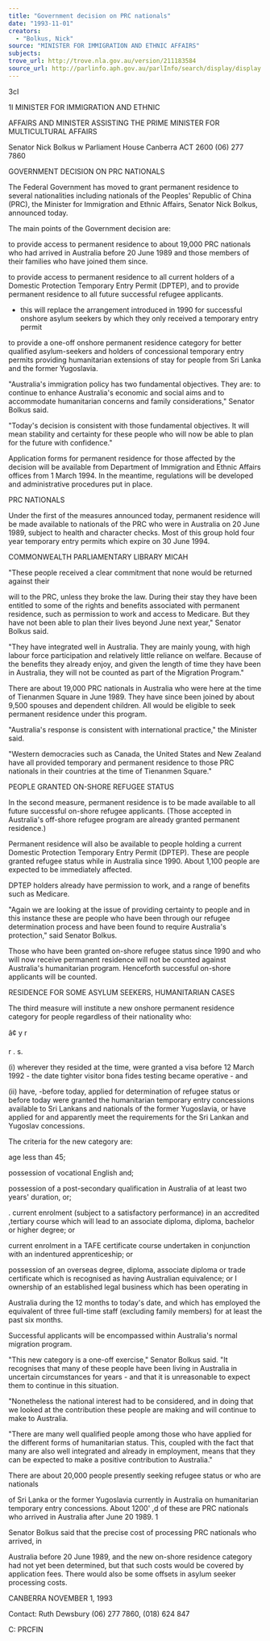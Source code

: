 ```yaml
---
title: "Government decision on PRC nationals"
date: "1993-11-01"
creators:
  - "Bolkus, Nick"
source: "MINISTER FOR IMMIGRATION AND ETHNIC AFFAIRS"
subjects:
trove_url: http://trove.nla.gov.au/version/211183584
source_url: http://parlinfo.aph.gov.au/parlInfo/search/display/display.w3p;query=Id%3A%22media/pressrel/1706997%22
---
```


 3cI

 1I MINISTER FOR IMMIGRATION AND ETHNIC

 AFFAIRS AND MINISTER ASSISTING THE PRIME MINISTER FOR MULTICULTURAL AFFAIRS

 Senator Nick Bolkus w Parliament House Canberra ACT 2600 (06) 277 7860

 GOVERNMENT DECISION ON PRC NATIONALS

 The Federal Government has moved to grant permanent residence to several nationalities including nationals of the Peoples' Republic of China (PRC), the Minister for Immigration and Ethnic Affairs, Senator Nick Bolkus, announced today.

 The main points of the Government decision are:

 to provide access to permanent residence to about 19,000 PRC nationals who had arrived in Australia before 20 June 1989 and those members of their families who have joined them since.

 to provide access to permanent residence to all current holders of a Domestic Protection Temporary Entry Permit (DPTEP), and to provide permanent residence to all future successful refugee applicants.

 - this will replace the arrangement introduced in 1990 for successful onshore asylum seekers by which they only received a temporary entry permit

 to provide a one-off onshore permanent residence category for better qualified asylum-seekers and holders of concessional temporary entry permits providing humanitarian extensions of stay for people from Sri Lanka and the former Yugoslavia.

 "Australia's immigration policy has two fundamental objectives. They are: to continue to enhance Australia's economic and social aims and to accommodate humanitarian concerns and family considerations," Senator Bolkus said.

 "Today's decision is consistent with those fundamental objectives. It will mean stability and certainty for these people who will now be able to plan for the future with confidence."

 Application forms for permanent residence for those affected by the decision will be available from Department of Immigration and Ethnic Affairs offices from 1 March 1994. In the meantime, regulations will be developed and administrative procedures put in place.

 PRC NATIONALS

 Under the first of the measures announced today, permanent residence will be made available to nationals of the PRC who were in Australia on 20 June 1989, subject to health and character checks. Most of this group hold four year temporary entry permits which expire on 30 June 1994.

 COMMONWEALTH PARLIAMENTARY LIBRARY MICAH

 "These people received a clear commitment that none would be returned against their

 will to the PRC, unless they broke the law. During their stay they have been entitled to some of the rights and benefits associated with permanent residence, such as permission to work and access to Medicare. But they have not been able to plan their lives beyond June next year," Senator Bolkus said.

 "They have integrated well in Australia. They are mainly young, with high labour force participation and relatively little reliance on welfare. Because of the benefits they already enjoy, and given the length of time they have been in Australia, they will not be counted as part of the Migration Program."

 There are about 19,000 PRC nationals in Australia who were here at the time of Tienanmen Square in June 1989. They have since been joined by about 9,500 spouses and dependent children. All would be eligible to seek permanent residence under this program.

 "Australia's response is consistent with international practice," the Minister said.

 "Western democracies such as Canada, the United States and New Zealand have all provided temporary and permanent residence to those PRC nationals in their countries at the time of Tienanmen Square."

 PEOPLE GRANTED ON-SHORE REFUGEE STATUS

 In the second measure, permanent residence is to be made available to all future successful on-shore refugee applicants. (Those accepted in Australia's off-shore refugee program are already granted permanent residence.)

 Permanent residence will also be available to people holding a current Domestic Protection Temporary Entry Permit (DPTEP). These are people granted refugee status while in Australia since 1990. About 1,100 people are expected to be immediately affected.

 DPTEP holders already have permission to work, and a range of benefits such as Medicare.

 "Again we are looking at the issue of providing certainty to people and in this instance these are people who have been through our refugee determination process and have been found to require Australia's protection," said Senator Bolkus.

 Those who have been granted on-shore refugee status since 1990 and who will now receive permanent residence will not be counted against Australia's humanitarian program. Henceforth successful on-shore applicants will be counted.

 RESIDENCE FOR SOME ASYLUM SEEKERS, HUMANITARIAN CASES

 The third measure will institute a new onshore permanent residence category for people regardless of their nationality who:

 â¢ y r

 r . s.

 (i) wherever they resided at the time, were granted a visa before 12 March 1992 - the date tighter visitor bona fides testing became operative - and

 (ii) have, -before today, applied for determination of refugee status or before today were granted the humanitarian temporary entry concessions available to Sri Lankans and nationals of the former Yugoslavia, or have applied for and apparently meet the requirements for the Sri Lankan and Yugoslav concessions.

 The criteria for the new category are:

 age less than 45;

 possession of vocational English and;

 possession of a post-secondary qualification in Australia of at least two years' duration, or;

 . current enrolment (subject to a satisfactory performance) in an accredited ,tertiary course which will lead to an associate diploma, diploma, bachelor or higher degree; or

 current enrolment in a TAFE certificate course undertaken in conjunction with an indentured apprenticeship; or

 possession of an overseas degree, diploma, associate diploma or trade certificate which is recognised as having Australian equivalence; or I ownership of an established legal business which has been operating in

 Australia during the 12 months to today's date, and which has employed the equivalent of three full-time staff (excluding family members) for at least the past six months.

 Successful applicants will be encompassed within Australia's normal migration program.

 "This new category is a one-off exercise," Senator Bolkus said. "It recognises that many of these people have been living in Australia in uncertain circumstances for years - and that it is unreasonable to expect them to continue in this situation.

 "Nonetheless the national interest had to be considered, and in doing that we looked at the contribution these people are making and will continue to make to Australia.

 "There are many well qualified people among those who have applied for the different forms of humanitarian status. This, coupled with the fact that many are also well integrated and already in employment, means that they can be expected to make a positive contribution to Australia."

 There are about 20,000 people presently seeking refugee status or who are nationals

 of Sri Lanka or the former Yugoslavia currently in Australia on humanitarian temporary entry concessions. About 1200' ,d  of these are PRC nationals who arrived in Australia after June 20 1989. 1

 Senator Bolkus said that the precise cost of processing PRC nationals who arrived, in

 Australia before 20 June 1989, and the new on-shore residence category had not yet been determined, but that such costs would be covered by application fees. There would also be some offsets in asylum seeker processing costs.

 CANBERRA NOVEMBER 1, 1993

 Contact: Ruth Dewsbury (06) 277 7860, (018) 624 847

 C: PRCFIN

